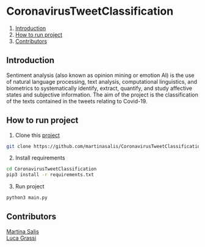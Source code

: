 # CoronavirusTweetClassification

1. [Introduction](#Introduction)
2. [How to run project](#How-to-run-project)
3. [Contributors](#Contributors)

## Introduction

Sentiment analysis (also known as opinion mining or emotion AI) is the use of natural language processing, text analysis, computational linguistics, and biometrics to systematically identify, extract, quantify, and study affective states and subjective information.
The aim of the project is the classification of the texts contained in the tweets relating to Covid-19.

## How to run project

1. Clone this [project](https://github.com/martinasalis/CoronavirusTweetClassification)
```bash
git clone https://github.com/martinasalis/CoronavirusTweetClassification.git
```

2. Install requirements
```bash
cd CoronavirusTweetClassification
pip3 install -r requirements.txt
```

3. Run project
```bash
python3 main.py
```

## Contributors
[Martina Salis](https://github.com/martinasalis) <br/>
[Luca Grassi](https://github.com/Luca14797)
